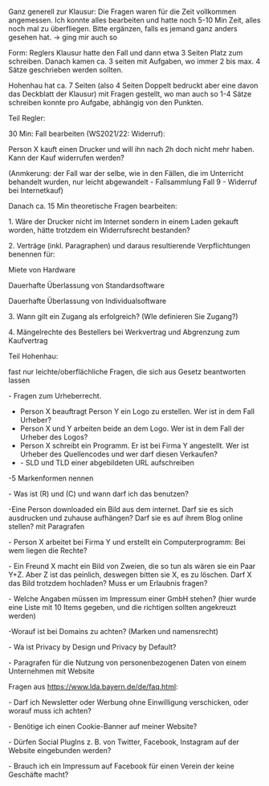 Ganz generell zur Klausur: Die Fragen waren für die Zeit vollkommen angemessen. Ich konnte alles bearbeiten und hatte noch 5-10 Min Zeit, alles noch mal zu überfliegen. Bitte ergänzen, falls es jemand ganz anders gesehen hat. -> ging mir auch so

Form: Reglers Klausur hatte den Fall und dann etwa 3 Seiten Platz zum schreiben. Danach kamen ca. 3 seiten mit Aufgaben, wo immer 2 bis max. 4 Sätze geschrieben werden sollten.

Hohenhau hat ca. 7 Seiten (also 4 Seiten Doppelt bedruckt aber eine davon das Deckblatt der Klausur) mit Fragen gestellt, wo man auch so 1-4 Sätze schreiben konnte pro Aufgabe, abhängig von den Punkten.

Teil Regler:

30 Min: Fall bearbeiten (WS2021/22: Widerruf):

Person X kauft einen Drucker und will ihn nach 2h doch nicht mehr haben. Kann der Kauf widerrufen werden?

(Anmkerung: der Fall war der selbe, wie in den Fällen, die im Unterricht behandelt wurden, nur leicht abgewandelt - Fallsammlung Fall 9 - Widerruf bei Internetkauf)

Danach ca. 15 Min theoretische Fragen bearbeiten:

1\. Wäre der Drucker nicht im Internet sondern in einem Laden gekauft worden, hätte trotzdem ein Widerrufsrecht bestanden?

2\. Verträge (inkl. Paragraphen) und daraus resultierende Verpflichtungen benennen für:

Miete von Hardware

Dauerhafte Überlassung von Standardsoftware

Dauerhafte Überlassung von Individualsoftware

3\. Wann gilt ein Zugang als erfolgreich? (WIe definieren Sie Zugang?)

4\. Mängelrechte des Bestellers bei Werkvertrag und Abgrenzung zum Kaufvertrag

Teil Hohenhau:

fast nur leichte/oberflächliche Fragen, die sich aus Gesetz beantworten lassen

\- Fragen zum Urheberrecht.

- Person X beauftragt Person Y ein Logo zu erstellen. Wer ist in dem Fall Urheber?
- Person X und Y arbeiten beide an dem Logo. Wer ist in dem Fall der Urheber des Logos?
- Person X schreibt ein Programm. Er ist bei Firma Y angestellt. Wer ist Urheber des Quellencodes und wer darf diesen Verkaufen?
- \- SLD und TLD einer abgebildeten URL aufschreiben

\-5 Markenformen nennen

\- Was ist (R) und (C) und wann darf ich das benutzen?

\-Eine Person downloaded ein Bild aus dem internet. Darf sie es sich ausdrucken und zuhause aufhängen? Darf sie es auf ihrem Blog online stellen? mit Paragrafen

\- Person X arbeitet bei Firma Y und erstellt ein Computerprogramm: Bei wem liegen die Rechte?

\- Ein Freund X macht ein Bild von Zweien, die so tun als wären sie ein Paar Y+Z. Aber Z ist das peinlich, deswegen bitten sie X, es zu löschen. Darf X das Bild trotzdem hochladen? Muss er um Erlaubnis fragen?

\- Welche Angaben müssen im Impressum einer GmbH stehen? (hier wurde eine Liste mit 10 Items gegeben, und die richtigen sollten angekreuzt werden)

\-Worauf ist bei Domains zu achten? (Marken und namensrecht)

\- Wa ist Privacy by Design und Privacy by Default?

\- Paragrafen für die Nutzung von personenbezogenen Daten von einem Unternehmen mit Website

Fragen aus <https://www.lda.bayern.de/de/faq.html>:

\- Darf ich Newsletter oder Werbung ohne Einwilligung verschicken, oder worauf muss ich achten?

\- Benötige ich einen Cookie-Banner auf meiner Website?

\- Dürfen Social PlugIns z. B. von Twitter, Facebook, Instagram auf der Website eingebunden werden?

\- Brauch ich ein Impressum auf Facebook für einen Verein der keine Geschäfte macht?